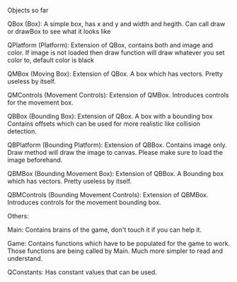 Objects so far

QBox (Box):
    A simple box,
    has x and y and width and hegith.
    Can call draw or drawBox to see what it looks like

QPlatform (Platform):
    Extension of QBox,
    contains both and image and color.
    If image is not loaded then draw function will draw whatever you set color to,
    default color is black

QMBox (Moving Box):
    Extension of QBox. A box which has vectors.
    Pretty useless by itself.

QMControls (Movement Controls):
    Extension of QMBox. Introduces controls for the movement box.

QBBox (Bounding Box):
    Extension of QBox. A box with a bounding box
    Contains offsets which can be used for more realistic like collision detection.

QBPlatform (Bounding Platform):
    Extension of QBBox. Contains image only.
    Draw method will draw the image to canvas.
    Please make sure to load the image beforehand.

QBMBox (Bounding Movement Box):
    Extension of QBBox. A Bounding box which has vectors.
    Pretty useless by itself.

QBMControls (Bounding Movement Controls):
    Extension of QBMBox. Introduces controls for the movement bounding box.



Others:

Main:
    Contains brains of the game, don't touch it if you can help it.

Game:
    Contains functions which have to be populated for the game to work.
    Those functions are being called by Main. Much more simpler to read and understand.

QConstants:
    Has constant values that can be used.
